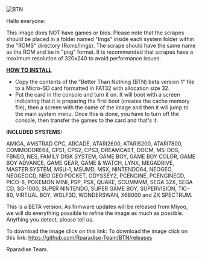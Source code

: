 

![BTN](https://github.com/Rparadise-Team/BTN/assets/110534038/f6274ba3-46c5-4409-924d-656fa24765d2)


Hello everyone:

This image does NOT have games or bios.
Please note that the scrapes should be placed in a folder named "Imgs" inside each system folder within the "ROMS" directory (Roms/Imgs). The scrape should have the same name as the ROM and be in "png" format.
It is recommended that scrapes have a maximum resolution of 320x240 to avoid performance issues.

<strong><u> HOW TO INSTALL</u></strong>

- Copy the contents of the "Better Than Nothing (BTN) beta version 1" file to a Micro-SD card formatted in FAT32 with allocation size 32.
- Put the card in the console and turn it on. It will boot with a screen indicating that it is preparing the first boot (creates the cache memory file), then a screen with the name of the image and then it will jump to the main system menu. Once this is done, you have to turn off the console, then transfer the games to the card and that's it.

<strong>INCLUDED SYSTEMS:</strong>

AMIGA, AMSTRAD CPC, ARCADE, ATARI2600, ATARI5200, ATARI7800, COMMODORE64, CPS1, CPS2, CPS3, DREAMCAST, DOOM, MS-DOS, FBNEO, NES, FAMILY DISK SYSTEM, GAME BOY, GAME BOY COLOR, GAME BOY ADVANCE, GAME GEAR, GAME & WATCH, LYNX, MEGADRIVE, MASTER SYSTEM, MSU-1, MSUMD, MSX, NINTENDO64, NEOGEO, NEOGEOCD, NEO GEO POCKET, ODYSSEY2, PCENGINE, PCENGINECD, PICO-8, POKEMON MINI, PSP, PSX, QUAKE, SCUMMVM, SEGA 32X, SEGA CD, SG-1000, SUPER NINTENDO, SUPER GAME BOY, SUPERVISION, TIC-80, VIRTUAL BOY, WOLF3D, WONDERSWAN, X68000 and ZX SPECTRUM.

This is a BETA version. As firmware updates will be released from Miyoo, we will do everything possible to refine the image as much as possible. Anything you detect, please tell us.

To download the image click on this link: To download the image click on this link: https://github.com/Rparadise-Team/BTN/releases

Rparadise Team.
